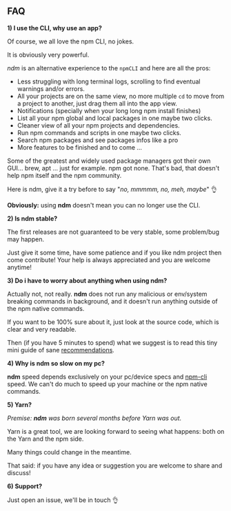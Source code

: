 ## FAQ

**1) I use the CLI, why use an app?**

Of course, we all love the npm CLI, no jokes.

It is obviously very powerful.

*ndm* is an alternative experience to the `npmCLI` and here are all the pros:

- Less struggling with long terminal logs, scrolling to find eventual warnings and/or errors.
- All your projects are on the same view, no more multiple `cd` to move from a project to another, just drag them all into the app view.
- Notifications (specially when your long long npm install finishes)
- List all your npm global and local packages in one maybe two clicks.
- Cleaner view of all your npm projects and dependencies.
- Run npm commands and scripts in one maybe two clicks.
- Search npm packages and see packages infos like a pro
- More features to be finished and to come ...

Some of the greatest and widely used package managers got their own GUI... brew, apt ... just for example.
npm got none. That's bad, that doesn't help npm itself and the npm community.

Here is ndm, give it a try before to say "_no, mmmmm, no, meh, maybe_" :ok_hand:

**Obviously:** using **ndm** doesn't mean you can no longer use the CLI.

**2) Is ndm stable?**

The first releases are not guaranteed to be very stable, some problem/bug may happen.

Just give it some time, have some patience and if you like ndm project then come contribute! 
Your help is always appreciated and you are welcome anytime!


**3) Do i have to worry about anything when using ndm?**

Actually not, not really.
**ndm** does not run any malicious or env/system breaking commands in background, and it doesn't run anything outside of the npm native commands.

If you want to be 100% sure about it, just look at the source code, which is clear and very readable.

Then (if you have 5 minutes to spend) what we suggest is to read this tiny mini guide of sane [recommendations](https://github.com/720kb/ndm/blob/master/doc/RECOMMENDATIONS.md).

**4) Why is ndm so slow on my pc?**

**ndm** speed depends exclusively on your pc/device specs and [npm-cli](https://docs.npmjs.com/cli/npm) speed.
We can't do much to speed up your machine or the npm native commands.

**5) Yarn?**

_Premise: **ndm** was born several months before Yarn was out._

Yarn is a great tool, we are looking forward to seeing what happens: both on the Yarn and the npm side.

Many things could change in the meantime. 

That said: if you have any idea or suggestion you are welcome to share and discuss!

**6) Support?**

Just open an issue, we'll be in touch :ok_hand:
